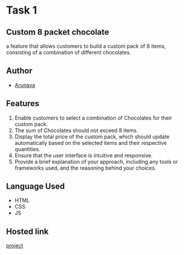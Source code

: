 
# Task 1
## Custom 8 packet chocolate

a feature that allows customers to build a custom pack of 8
items, consisting of a combination of different chocolates.


## Author

- [Arunava](https://www.github.com/arunava-saha/custom8packetChocolate)


## Features

1. Enable customers to select a combination of Chocolates for
their custom pack.
2. The sum of Chocolates should not exceed 8 items.
3. Display the total price of the custom pack, which should update
automatically based on the selected items and their respective quantities.
4. Ensure that the user interface is intuitive and responsive.
5. Provide a brief explanation of your approach, including any tools or
frameworks used, and the reasoning behind your choices.
## Language Used

- HTML
- CSS
- JS
## Hosted link

[project](https://arunava-saha.github.io/custom8packetChocolate/)
